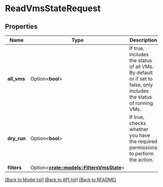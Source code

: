 # ReadVmsStateRequest

## Properties

Name | Type | Description | Notes
------------ | ------------- | ------------- | -------------
**all_vms** | Option<**bool**> | If true, includes the status of all VMs. By default or if set to false, only includes the status of running VMs. | [optional]
**dry_run** | Option<**bool**> | If true, checks whether you have the required permissions to perform the action. | [optional]
**filters** | Option<[**crate::models::FiltersVmsState**](FiltersVmsState.md)> |  | [optional]

[[Back to Model list]](../README.md#documentation-for-models) [[Back to API list]](../README.md#documentation-for-api-endpoints) [[Back to README]](../README.md)


